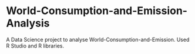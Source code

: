 # World-Consumption-and-Emission-Analysis
A Data Science project to analyse World-Consumption-and-Emission. Used R Studio and R libraries.

